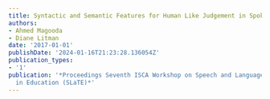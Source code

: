 ```yaml
---
title: Syntactic and Semantic Features for Human Like Judgement in Spoken CALL
authors:
- Ahmed Magooda
- Diane Litman
date: '2017-01-01'
publishDate: '2024-01-16T21:23:28.136054Z'
publication_types:
- '1'
publication: '*Proceedings Seventh ISCA Workshop on Speech and Language Technology
  in Education (SLaTE)*'
---
```

